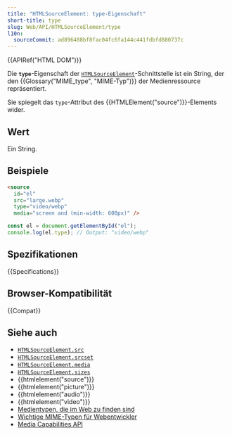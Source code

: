 ```yaml
---
title: "HTMLSourceElement: type-Eigenschaft"
short-title: type
slug: Web/API/HTMLSourceElement/type
l10n:
  sourceCommit: ad896488bf8fac04fc6fa144c441fdbfd880737c
---
```


{{APIRef("HTML DOM")}}

Die **`type`**-Eigenschaft der [`HTMLSourceElement`](/de/docs/Web/API/HTMLSourceElement)-Schnittstelle ist ein String, der den {{Glossary("MIME_type", "MIME-Typ")}} der Medienressource repräsentiert.

Sie spiegelt das `type`-Attribut des {{HTMLElement("source")}}-Elements wider.

## Wert

Ein String.

## Beispiele

```html
<source
  id="el"
  src="large.webp"
  type="video/webp"
  media="screen and (min-width: 600px)" />
```

```js
const el = document.getElementById("el");
console.log(el.type); // Output: "video/webp"
```

## Spezifikationen

{{Specifications}}

## Browser-Kompatibilität

{{Compat}}

## Siehe auch

- [`HTMLSourceElement.src`](/de/docs/Web/API/HTMLSourceElement/src)
- [`HTMLSourceElement.srcset`](/de/docs/Web/API/HTMLSourceElement/srcset)
- [`HTMLSourceElement.media`](/de/docs/Web/API/HTMLSourceElement/media)
- [`HTMLSourceElement.sizes`](/de/docs/Web/API/HTMLSourceElement/sizes)
- {{htmlelement("source")}}
- {{htmlelement("picture")}}
- {{htmlelement("audio")}}
- {{htmlelement("video")}}
- [Medientypen, die im Web zu finden sind](/de/docs/Web/Media/Guides/Formats)
- [Wichtige MIME-Typen für Webentwickler](/de/docs/Web/HTTP/MIME_types#important_mime_types_for_web_developers)
- [Media Capabilities API](/de/docs/Web/API/Media_Capabilities_API)
